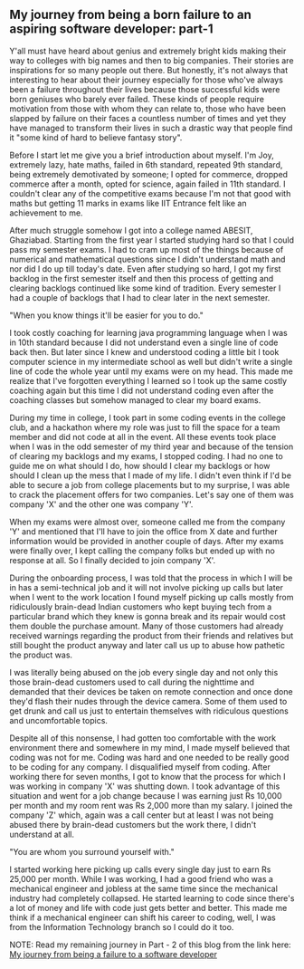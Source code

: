 ## My journey from being a born failure to an aspiring software developer: part-1

Y'all must have heard about genius and extremely bright kids making their way to colleges with big names and then to big companies. Their stories are inspirations for so many people out there. But honestly, it's not always that interesting to hear about their journey especially for those who've always been a failure throughout their lives because those successful kids were born geniuses who barely ever failed. These kinds of people require motivation from those with whom they can relate to, those who have been slapped by failure on their faces a countless number of times and yet they have managed to transform their lives in such a drastic way that people find it "some kind of hard to believe fantasy story".

Before I start let me give you a brief introduction about myself. I'm Joy, extremely lazy, hate maths, failed in 6th standard, repeated 9th standard, being extremely demotivated by someone; I opted for commerce, dropped commerce after a month, opted for science, again failed in 11th standard. I couldn't clear any of the competitive exams because I'm not that good with maths but getting 11 marks in exams like IIT Entrance felt like an achievement to me.

After much struggle somehow I got into a college named ABESIT, Ghaziabad. Starting from the first year I started studying hard so that I could pass my semester exams. I had to cram up most of the things because of numerical and mathematical questions since I didn't understand math and nor did I do up till today's date. Even after studying so hard, I got my first backlog in the first semester itself and then this process of getting and clearing backlogs continued like some kind of tradition. Every semester I had a couple of backlogs that I had to clear later in the next semester.

"When you know things it'll be easier for you to do."

I took costly coaching for learning java programming language when I was in 10th standard because I did not understand even a single line of code back then. But later since I knew and understood coding a little bit I took computer science in my intermediate school as well but didn't write a single line of code the whole year until my exams were on my head. This made me realize that I've forgotten everything I learned so I took up the same costly coaching again but this time I did not understand coding even after the coaching classes but somehow managed to clear my board exams.

During my time in college, I took part in some coding events in the college club, and a hackathon where my role was just to fill the space for a team member and did not code at all in the event. All these events took place when I was in the odd semester of my third year and because of the tension of clearing my backlogs and my exams, I stopped coding. I had no one to guide me on what should I do, how should I clear my backlogs or how should I clean up the mess that I made of my life. I didn't even think if I'd be able to secure a job from college placements but to my surprise, I was able to crack the placement offers for two companies. Let's say one of them was company 'X' and the other one was company 'Y'.

When my exams were almost over, someone called me from the company 'Y' and mentioned that I'll have to join the office from X date and further information would be provided in another couple of days. After my exams were finally over, I kept calling the company folks but ended up with no response at all. So I finally decided to join company 'X'.

During the onboarding process, I was told that the process in which I will be in has a semi-technical job and it will not involve picking up calls but later when I went to the work location I found myself picking up calls mostly from ridiculously brain-dead Indian customers who kept buying tech from a particular brand which they knew is gonna break and its repair would cost them double the purchase amount. Many of those customers had already received warnings regarding the product from their friends and relatives but still bought the product anyway and later call us up to abuse how pathetic the product was.

I was literally being abused on the job every single day and not only this those brain-dead customers used to call during the nighttime and demanded that their devices be taken on remote connection and once done they'd flash their nudes through the device camera. Some of them used to get drunk and call us just to entertain themselves with ridiculous questions and uncomfortable topics.

Despite all of this nonsense, I had gotten too comfortable with the work environment there and somewhere in my mind, I made myself believed that coding was not for me. Coding was hard and one needed to be really good to be coding for any company. I disqualified myself from coding. After working there for seven months, I got to know that the process for which I was working in company 'X' was shutting down. I took advantage of this situation and went for a job change because I was earning just Rs 10,000 per month and my room rent was Rs 2,000 more than my salary. I joined the company 'Z' which, again was a call center but at least I was not being abused there by brain-dead customers but the work there, I didn't understand at all.

"You are whom you surround yourself with."

I started working here picking up calls every single day just to earn Rs 25,000 per month. While I was working, I had a good friend who was a mechanical engineer and jobless at the same time since the mechanical industry had completely collapsed. He started learning to code since there's a lot of money and life with code just gets better and better. This made me think if a mechanical engineer can shift his career to coding, well, I was from the Information Technology branch so I could do it too.

NOTE: Read my remaining journey in Part - 2 of this blog from the link here:  [My journey from being a failure to a software developer](https://clevercoderjoy.hashnode.dev/my-journey-from-being-a-born-failure-to-an-aspiring-software-developer-part-2) 